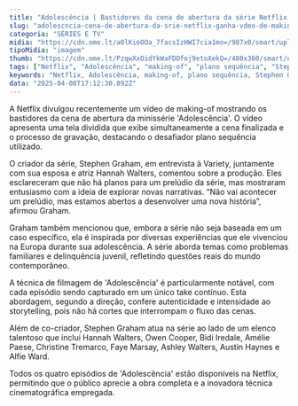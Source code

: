 ```yaml
---
title: "Adolescência | Bastidores da cena de abertura da série Netflix revelados em vídeo"
slug: "adolescncia-cena-de-abertura-da-srie-netflix-ganha-vdeo-de-making-of"
categoria: "SÉRIES E TV"
midia: "https://cdn.ome.lt/a0lKieOOa_7facsIzHWI7cia1mo=/987x0/smart/uploads/conteudo/fotos/OMELETE_CAPA_-_2025-04-08T131038.672.png"
tipoMidia: "imagem"
thumb: "https://cdn.ome.lt/PzqwXxOidYkWaFDOfoj9etoXekQ=/480x360/smart/extras/conteudos/omelete_THUMB_-_2025-04-08T131018.935.png"
tags: ["Netflix", "Adolescência", "making-of", "plano sequência", "Stephen Graham", "filmagem contínua", "delinquência juvenil", "série dramática"]
keywords: "Netflix, Adolescência, making-of, plano sequência, Stephen Graham, filmagem contínua, delinquência juvenil, série dramática"
data: "2025-04-08T17:12:30.892Z"
---
```


A Netflix divulgou recentemente um vídeo de making-of mostrando os bastidores da cena de abertura da minissérie 'Adolescência'. O vídeo apresenta uma tela dividida que exibe simultaneamente a cena finalizada e o processo de gravação, destacando o desafiador plano sequência utilizado.

O criador da série, Stephen Graham, em entrevista à Variety, juntamente com sua esposa e atriz Hannah Walters, comentou sobre a produção. Eles esclareceram que não há planos para um prelúdio da série, mas mostraram entusiasmo com a ideia de explorar novas narrativas. “Não vai acontecer um prelúdio, mas estamos abertos a desenvolver uma nova história”, afirmou Graham.

Graham também mencionou que, embora a série não seja baseada em um caso específico, ela é inspirada por diversas experiências que ele vivenciou na Europa durante sua adolescência. A série aborda temas como problemas familiares e delinquência juvenil, refletindo questões reais do mundo contemporâneo.

A técnica de filmagem de 'Adolescência' é particularmente notável, com cada episódio sendo capturado em um único take contínuo. Esta abordagem, segundo a direção, confere autenticidade e intensidade ao storytelling, pois não há cortes que interrompam o fluxo das cenas.

Além de co-criador, Stephen Graham atua na série ao lado de um elenco talentoso que inclui Hannah Walters, Owen Cooper, Bidi Iredale, Amélie Paese, Christine Tremarco, Faye Marsay, Ashley Walters, Austin Haynes e Alfie Ward.

Todos os quatro episódios de 'Adolescência' estão disponíveis na Netflix, permitindo que o público aprecie a obra completa e a inovadora técnica cinematográfica empregada.